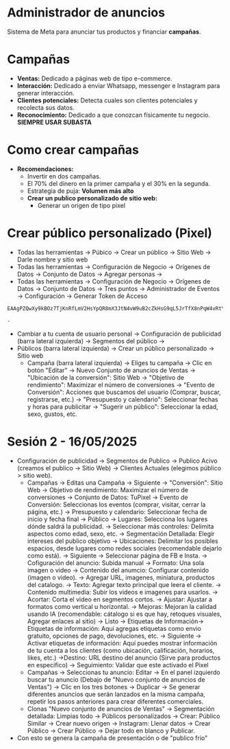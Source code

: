 # Administrador de anuncios
Sistema de Meta para anunciar tus productos y financiar **campañas**.

# Campañas
- **Ventas:** Dedicado a páginas web de tipo e-commerce.
- **Interacción:** Dedicado a enviar Whatsapp, messenger e Instagram para generar interacción.
- **Clientes potenciales:** Detecta cuales son clientes potenciales y recolecta sus datos.
- **Reconocimiento:** Dedicado a que conozcan físicamente tu negocio.
**SIEMPRE USAR SUBASTA**
# Como crear campañas
- **Recomendaciones:**
	- Invertir en dos campañas.
	- El 70% del dinero en la primer campaña y el 30% en la segunda.
	- Estrategia de puja: **Volumen más alto**
	- **Crear un publico personalizado de sitio web:**
		- Generar un origen de tipo pixel

# Crear público personalizado (Pixel)
- Todas las herramientas -> Púbico -> Crear un público -> Sitio Web -> Darle nombre y sitio web
- Todas las herramientas -> Configuración de Negocio -> Orígenes de Datos -> Conjunto de Datos -> Agregar personas -> 
- Todas las herramientas -> Configuración de Negocio -> Orígenes de Datos -> Conjunto de Datos -> Tres puntos -> Administrador de Eventos -> Configuración -> Generar Token de Acceso   
```javascript
EAAgPZQwXy9kBOz7TjKnRfLmV2HsYpQR8mX3JtN4vW9uB2cZkHsG9qL5JrTfX8nPqW4vRtY2mZBx6K9vCnJ3mF8sT2QwL9pY7HsV4rM3kZCzX2nB5tY8qW3JrN6vPqT9mL8kZ2rY5nT3mX7vW9uB2cZkHsG9qL5JrTfX8nPqW4vRtY2mZDZD
```
	- 
- Cambiar a tu cuenta de usuario personal -> Configuración de publicidad (barra lateral izquierda) -> Segmentos del público -> 
- Públicos (barra lateral izquierda) -> Crear un público personalizado -> Sitio web
	- Campaña (barra lateral izquierda) -> Eliges tu campaña -> Clic en botón "Editar" -> Nuevo Conjunto de anuncios de Ventas -> "Ubicación de la conversión": Sitio Web -> "Objetivo de rendimiento": Maximizar el número de conversiones -> "Evento de Conversión": Acciones que buscamos del usuario (Comprar, buscar, registrarse, etc.) -> "Presupuesto y calendario": Seleccionar fechas y horas para publicitar -> "Sugerir un público": Seleccionar la edad, sexo, gustos, etc.

# Sesión 2 - 16/05/2025

- Configuración de publicidad -> Segmentos de Publico -> Publico Acivo (creamos el publico -> Sitio Web) -> Clientes Actuales (elegimos público > sitio web).
	- Campañas -> Editas una Campaña -> Siguiente -> "Conversión": Sitio Web -> Objetivo de rendimiento: Maximizar el número de conversiones -> Conjunto de Datos: TuPixel -> Evento de Conversión: Seleccionas los eventos (comprar, visitar, cerrar la página, etc.) -> Presupuesto y calendario: Seleccionar fecha de inicio y fecha final -> Público -> Lugares: Selecciona los lugares dónde saldrá la publicidad. -> Seleccionar más controles: Delimita aspectos como edad, sexo, etc. -> Segmentación Detallada: Elegir intereses del publico objetivo -> Ubicaciones: Delimitar los posibles espacios, desde lugares como redes sociales (recomendable dejarlo como está). -> Siguiente -> Seleccionar página de FB e Insta. -> Cofiguración del anuncio: Subida manual -> Formato: Una sola imagen o video -> Contenido del anumcio: Configurar contenido (imagen o video). -> Agregar URL, imagenes, miniatura, productos del catalogo. -> Texto: Agregar texto principal que leera el cliente. -> Contenido multimedia: Subir los videos e imagenes para usarlos. -> Acortar: Corta el video en segmentos cortos. -> Ajustar: Ajustar a formatos como vertical u horizontal. -> Mejoras: Mejoran la calidad usando IA (recomendable: cátalogo si es que hay, retoques visuales, Agregar enlaces al sitio) -> Listo -> Etiquetas de Información-> Etiquetas de información: Aquí agregas etiquetas como envio gratuito, opciones de pago, devoluciones, etc. -> Siguiente -> Activar etiquetas de información: Aquí puedes mostrar información de tu cuenta a los clientes (como ubicación, calificación, horarios, likes, etc.) ->Destino: URL destino del anuncio (Sirve para productos en especifico) -> Seguimiento: Validar que este activado el Pixel
	- Campañas -> Seleccionas tu anuncio: Editar -> En el panel izquierdo buscar tu anuncio (Debajo de "Nuevo conjunto de anuncios de Ventas") -> Clic en los tres botones -> Duplicar -> Se generar diferentes anuncios que serán lanzados en la misma campaña, repetir los pasos anteriores para crear diferentes comerciales.
	- Clonas "Nuevo conjunto de anuncios de Ventas" -> Segmentación detallada: Limpias todo -> Públicos personalizados -> Crear: Público Similar -> Crear nuevo origen -> Instagram: Llenar datos -> Crear Público -> Crear Público -> Dejar todo en blanco y Publicar. 
- Con esto se genera la campaña de presentación o de "publico frio"